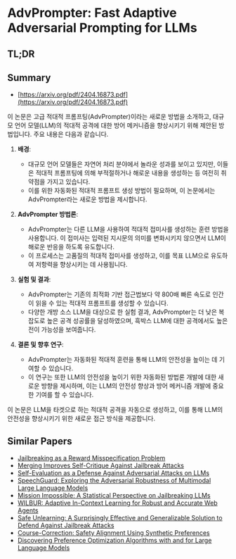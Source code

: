 # AdvPrompter: Fast Adaptive Adversarial Prompting for LLMs
## TL;DR
## Summary
- [https://arxiv.org/pdf/2404.16873.pdf](https://arxiv.org/pdf/2404.16873.pdf)

이 논문은 고급 적대적 프롬프팅(AdvPrompter)이라는 새로운 방법을 소개하고, 대규모 언어 모델(LLM)의 적대적 공격에 대한 방어 메커니즘을 향상시키기 위해 제안된 방법입니다. 주요 내용은 다음과 같습니다.

1. **배경**:
   - 대규모 언어 모델들은 자연어 처리 분야에서 놀라운 성과를 보이고 있지만, 이들은 적대적 프롬프팅에 의해 부적절하거나 해로운 내용을 생성하는 등 여전히 취약점을 가지고 있습니다.
   - 이를 위한 자동화된 적대적 프롬프트 생성 방법이 필요하며, 이 논문에서는 AdvPrompter라는 새로운 방법을 제시합니다.

2. **AdvPrompter 방법론**:
   - AdvPrompter는 다른 LLM을 사용하여 적대적 접미사를 생성하는 훈련 방법을 사용합니다. 이 접미사는 입력된 지시문의 의미를 변화시키지 않으면서 LLM이 해로운 반응을 하도록 유도합니다.
   - 이 프로세스는 고품질의 적대적 접미사를 생성하고, 이를 목표 LLM으로 유도하여 저항력을 향상시키는 데 사용됩니다.

3. **실험 및 결과**:
   - AdvPrompter는 기존의 최적화 기반 접근법보다 약 800배 빠른 속도로 인간이 읽을 수 있는 적대적 프롬프트를 생성할 수 있습니다.
   - 다양한 개방 소스 LLM을 대상으로 한 실험 결과, AdvPrompter는 더 낮은 복잡도로 높은 공격 성공률을 달성하였으며, 흑박스 LLM에 대한 공격에서도 높은 전이 가능성을 보여줍니다.

4. **결론 및 향후 연구**:
   - AdvPrompter는 자동화된 적대적 훈련을 통해 LLM의 안전성을 높이는 데 기여할 수 있습니다.
   - 이 연구는 또한 LLM의 안전성을 높이기 위한 자동화된 방법론 개발에 대한 새로운 방향을 제시하며, 이는 LLM의 안전성 향상과 방어 메커니즘 개발에 중요한 기여를 할 수 있습니다.

이 논문은 LLM을 타겟으로 하는 적대적 공격을 자동으로 생성하고, 이를 통해 LLM의 안전성을 향상시키기 위한 새로운 접근 방식을 제공합니다.

## Similar Papers
- [Jailbreaking as a Reward Misspecification Problem](2406.14393.md)
- [Merging Improves Self-Critique Against Jailbreak Attacks](2406.07188.md)
- [Self-Evaluation as a Defense Against Adversarial Attacks on LLMs](2407.03234.md)
- [SpeechGuard: Exploring the Adversarial Robustness of Multimodal Large Language Models](2405.08317.md)
- [Mission Impossible: A Statistical Perspective on Jailbreaking LLMs](2408.01420.md)
- [WILBUR: Adaptive In-Context Learning for Robust and Accurate Web Agents](2404.05902.md)
- [Safe Unlearning: A Surprisingly Effective and Generalizable Solution to Defend Against Jailbreak Attacks](2407.02855.md)
- [Course-Correction: Safety Alignment Using Synthetic Preferences](2407.16637.md)
- [Discovering Preference Optimization Algorithms with and for Large Language Models](2406.08414.md)
